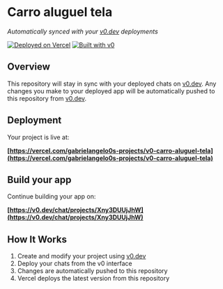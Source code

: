 # Carro aluguel tela

*Automatically synced with your [v0.dev](https://v0.dev) deployments*

[![Deployed on Vercel](https://img.shields.io/badge/Deployed%20on-Vercel-black?style=for-the-badge&logo=vercel)](https://vercel.com/gabrielangelo0s-projects/v0-carro-aluguel-tela)
[![Built with v0](https://img.shields.io/badge/Built%20with-v0.dev-black?style=for-the-badge)](https://v0.dev/chat/projects/Xny3DUUjJhW)

## Overview

This repository will stay in sync with your deployed chats on [v0.dev](https://v0.dev).
Any changes you make to your deployed app will be automatically pushed to this repository from [v0.dev](https://v0.dev).

## Deployment

Your project is live at:

**[https://vercel.com/gabrielangelo0s-projects/v0-carro-aluguel-tela](https://vercel.com/gabrielangelo0s-projects/v0-carro-aluguel-tela)**

## Build your app

Continue building your app on:

**[https://v0.dev/chat/projects/Xny3DUUjJhW](https://v0.dev/chat/projects/Xny3DUUjJhW)**

## How It Works

1. Create and modify your project using [v0.dev](https://v0.dev)
2. Deploy your chats from the v0 interface
3. Changes are automatically pushed to this repository
4. Vercel deploys the latest version from this repository
